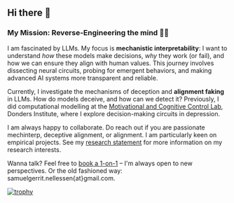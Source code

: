 ## Hi there 👋
### My Mission: Reverse-Engineering the mind 🧠✨

I am fascinated by LLMs. My focus is **mechanistic interpretability**: I want to understand *how* these models make decisions, *why* they work (or fail), and how we can ensure they align with human values. This journey involves dissecting neural circuits, probing for emergent behaviors, and making advanced AI systems more transparent and reliable.

Currently, I investigate the mechanisms of deception and **alignment faking** in LLMs. How do models deceive, and how can we detect it?
Previously, I did computational modelling at the [Motivational and Cognitive Control Lab](https://www.roshancools.com/), Donders Institute, where I explore decision-making circuits in depression.

I am always happy to collaborate. Do reach out if you are passionate mechinterp, deceptive alignment, or alignment. I am particularly keen on empirical projects. See my [research statement](https://docs.google.com/document/d/1UmENQMvMX4sHiuYtsZ_PJ_V95Ygz4LUyxLB5TiugXK8/edit?usp=sharing) for more information on my research interests.

Wanna talk? Feel free to [book a 1-on-1](https://calendar.app.google/3c9J24Pbcb1F558c9) – I'm always open to new perspectives. Or the old fashioned way: samuelgerrit.nellessen{at}gmail.com.

[![trophy](https://github-profile-trophy.vercel.app/?username=DerOeko&theme=onedark)](https://github.com/ryo-ma/github-profile-trophy)
<!--
**DerOeko/DerOeko** is a ✨ _special_ ✨ repository because its `README.md` (this file) appears on your GitHub profile.

Here are some ideas to get you started:

- 🔭 I’m currently working on ...
- 🌱 I’m currently learning ...
- 👯 I’m looking to collaborate on ...
- 🤔 I’m looking for help with ...
- 💬 Ask me about ...
- 📫 How to reach me: ...
- 😄 Pronouns: ...
- ⚡ Fun fact: ...
-->
